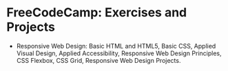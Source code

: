 # FreeCodeCamp: Exercises and Projects

- Responsive Web Design: Basic HTML and HTML5, Basic CSS, Applied Visual Design, Applied Accessibility, Responsive Web Design Principles, CSS Flexbox, CSS Grid, Responsive Web Design Projects.